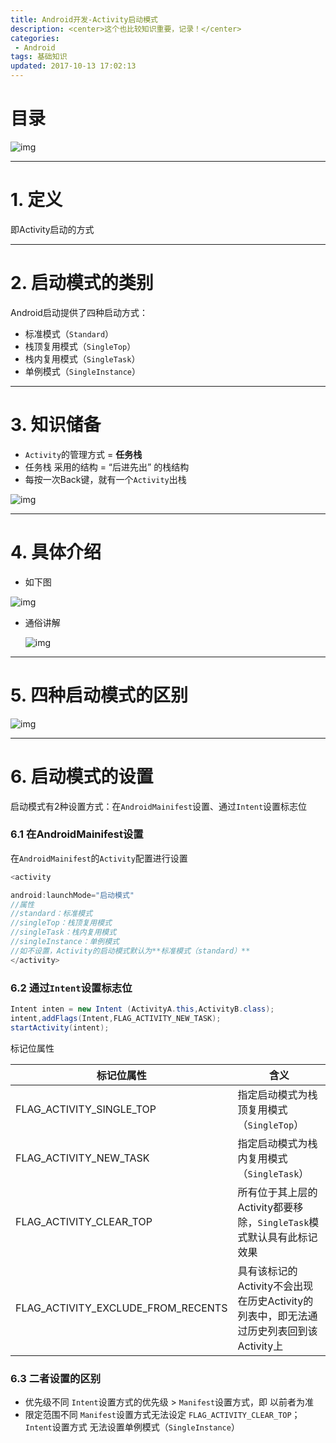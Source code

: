 ```yaml
---
title: Android开发-Activity启动模式
description: <center>这个也比较知识重要，记录！</center>
categories:
 - Android
tags: 基础知识
updated: 2017-10-13 17:02:13
---
```


# 目录



![img](http://lc-lf8Y5Iic.cn-n1.lcfile.com/26281a1cc4ffab5f5bca/Activity%E5%90%AF%E5%8A%A8%E6%A8%A1%E5%BC%8F1.png)



------

# 1. 定义

即Activity启动的方式

------

# 2. 启动模式的类别

Android启动提供了四种启动方式：

- 标准模式（`Standard`）
- 栈顶复用模式（`SingleTop`）
- 栈内复用模式（`SingleTask`）
- 单例模式（`SingleInstance`）

------

# 3. 知识储备

-  `Activity`的管理方式 = **任务栈** 
- 任务栈 采用的结构 = “后进先出” 的栈结构
- 每按一次Back键，就有一个`Activity`出栈



![img](http://lc-lf8Y5Iic.cn-n1.lcfile.com/590ca740f660323fa8c6/Activity%E5%90%AF%E5%8A%A8%E6%A8%A1%E5%BC%8F2.png)



------

# 4. 具体介绍

- 如下图



![img](http://lc-lf8Y5Iic.cn-n1.lcfile.com/6dd5b98e5f931f134ab9/Activity%E5%90%AF%E5%8A%A8%E6%A8%A1%E5%BC%8F3.png)



- 通俗讲解

  

  ![img](http://lc-lf8Y5Iic.cn-n1.lcfile.com/49a90d13ca61d7b1b69e/Activity%E5%90%AF%E5%8A%A8%E6%A8%A1%E5%BC%8F4.jpg)

  

------

# 5. 四种启动模式的区别



![img](<http://lc-lf8y5iic.cn-n1.lcfile.com/12a90283206a36231bc5/Activity%E5%90%AF%E5%8A%A8%E6%A8%A1%E5%BC%8F5.png>)



------

# 6. 启动模式的设置

启动模式有2种设置方式：在`AndroidMainifest`设置、通过`Intent`设置标志位

### 6.1 在AndroidMainifest设置

在`AndroidMainifest`的`Activity`配置进行设置

```cpp
<activity

android:launchMode="启动模式"
//属性
//standard：标准模式
//singleTop：栈顶复用模式
//singleTask：栈内复用模式
//singleInstance：单例模式
//如不设置，Activity的启动模式默认为**标准模式（standard）**
</activity>
```

### 6.2 通过`Intent`设置标志位

```java
Intent inten = new Intent (ActivityA.this,ActivityB.class);
intent,addFlags(Intent,FLAG_ACTIVITY_NEW_TASK);
startActivity(intent);
```

标记位属性

| 标记位属性                         | 含义                                                         |
| ---------------------------------- | ------------------------------------------------------------ |
| FLAG_ACTIVITY_SINGLE_TOP           | 指定启动模式为栈顶复用模式（`SingleTop`）                    |
| FLAG_ACTIVITY_NEW_TASK             | 指定启动模式为栈内复用模式（`SingleTask`）                   |
| FLAG_ACTIVITY_CLEAR_TOP            | 所有位于其上层的Activity都要移除，`SingleTask`模式默认具有此标记效果 |
| FLAG_ACTIVITY_EXCLUDE_FROM_RECENTS | 具有该标记的Activity不会出现在历史Activity的列表中，即无法通过历史列表回到该Activity上 |

### 6.3 二者设置的区别

- 优先级不同
   `Intent`设置方式的优先级 > `Manifest`设置方式，即 以前者为准
- 限定范围不同
   `Manifest`设置方式无法设定 `FLAG_ACTIVITY_CLEAR_TOP`；`Intent`设置方式 无法设置单例模式（`SingleInstance`）

